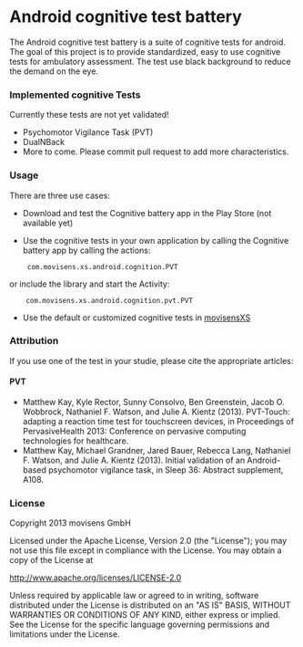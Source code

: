 Android cognitive test battery
=================================

The Android cognitive test battery is a suite of cognitive tests for android. The goal of this project is to provide standardized, easy to use cognitive tests for ambulatory assessment. The test use black background to reduce the demand on the eye.

### Implemented cognitive Tests ###
Currently these tests are not yet validated!

 * Psychomotor Vigilance Task (PVT)
 * DualNBack
 * More to come. Please commit pull request to add more characteristics.

### Usage ###

There are three use cases:

 * Download and test the Cognitive battery app in the Play Store (not available yet)
 * Use the cognitive tests in your own application by calling the Cognitive battery app by calling the actions:

        com.movisens.xs.android.cognition.PVT
 
 or include the library and start the Activity:

        com.movisens.xs.android.cognition.pvt.PVT

 * Use the default or customized cognitive tests in [movisensXS](http://xs.movisens.com)

### Attribution ###

If you use one of the test in your studie, please cite the appropriate articles:

#### PVT ####

 * Matthew Kay, Kyle Rector, Sunny Consolvo, Ben Greenstein, Jacob O. Wobbrock, Nathaniel F. Watson, and Julie A. Kientz (2013). PVT-Touch: adapting a reaction time test for touchscreen devices, in Proceedings of PervasiveHealth 2013: Conference on pervasive computing technologies for healthcare.
 * Matthew Kay, Michael Grandner, Jared Bauer, Rebecca Lang, Nathaniel F. Watson, and Julie A. Kientz (2013). Initial validation of an Android-based psychomotor vigilance task, in Sleep 36: Abstract supplement, A108.

### License ###
Copyright 2013 movisens GmbH

Licensed under the Apache License, Version 2.0 (the "License");
you may not use this file except in compliance with the License.
You may obtain a copy of the License at

http://www.apache.org/licenses/LICENSE-2.0

Unless required by applicable law or agreed to in writing, software
distributed under the License is distributed on an "AS IS" BASIS,
WITHOUT WARRANTIES OR CONDITIONS OF ANY KIND, either express or implied.
See the License for the specific language governing permissions and
limitations under the License.